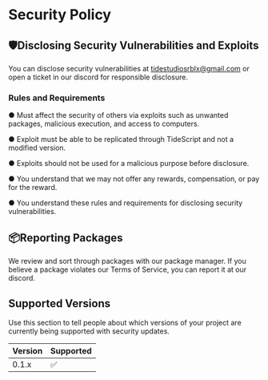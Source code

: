 # Security Policy
## 🛡Disclosing Security Vulnerabilities and Exploits
You can disclose security vulnerabilities at tidestudiosrblx@gmail.com or open a ticket in our discord for responsible disclosure.
### Rules and Requirements
● Must affect the security of others via exploits such as unwanted packages, malicious execution, and access to computers.

● Exploit must be able to be replicated through TideScript and not a modified version.

● Exploits should not be used for a malicious purpose before disclosure.

● You understand that we may not offer any rewards, compensation, or pay for the reward. 

● You understand these rules and requirements for disclosing security vulnerabilities.

## 📦Reporting Packages
We review and sort through packages with our package manager. If you believe a package violates our Terms of Service, you can report it at our discord.
## Supported Versions

Use this section to tell people about which versions of your project are
currently being supported with security updates.

| Version | Supported          |
| ------- | ------------------ |
| 0.1.x   | :white_check_mark: |
